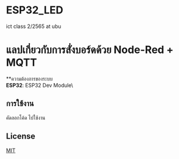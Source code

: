# ESP32_LED
ict class 2/2565 at ubu

# แลปเกี่ยวกับการสั่งบอร์ดด้วย Node-Red + MQTT

**ความต้องการของระบบ\
**ESP32**: ESP32 Dev Module\

## การใช้งาน
คัดลอกโค้ด ไปใช้งาน

## License
[MIT](https://choosealicense.com/licenses/mit/)
